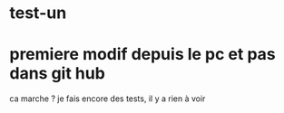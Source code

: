 # test-un
# premiere modif depuis le pc et pas dans git hub
ca marche ?
je fais encore des tests, il y a rien à voir
